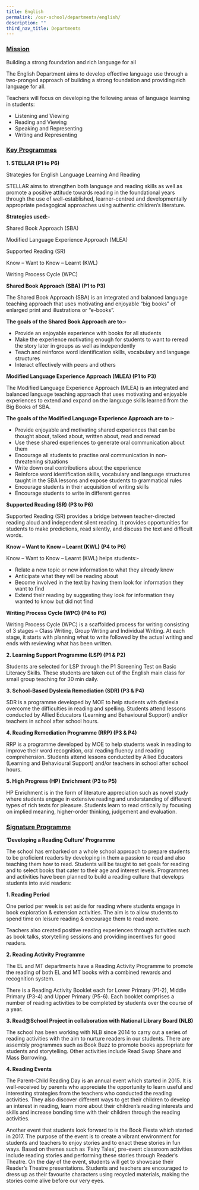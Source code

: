 ```yaml
---
title: English
permalink: /our-school/departments/english/
description: ""
third_nav_title: Departments
---
```

<h3><span style="text-decoration: underline;"><strong>Mission</strong></span></h3>
<p>Building a strong foundation and rich language for all</p>
<p>The English Department aims to develop effective language use through a two-pronged approach of building a strong foundation and providing rich language for all.</p>
<p>Teachers will focus on developing the following areas of language learning in students:</p>
<ul>
<li>Listening and Viewing</li>
<li>Reading and Viewing</li>
<li>Speaking and Representing</li>
<li>Writing and Representing</li>
</ul>
<h3><span style="text-decoration: underline;"><strong>Key Programmes</strong></span></h3>
<p><strong>1. STELLAR (P1 to P6)</strong></p>
<p>Strategies for English Language Learning And Reading</p>
<p>STELLAR aims to strengthen both language and reading skills as well as promote a positive attitude towards reading in the foundational years through the use of well-established, learner-centred and developmentally appropriate pedagogical approaches using authentic children&rsquo;s literature.</p>
<p><strong>Strategies used:-</strong></p>
<p>Shared Book Approach (SBA)</p>
<p>Modified Language Experience Approach (MLEA)</p>
<p>Supported Reading (SR)</p>
<p>Know &ndash; Want to Know &ndash; Learnt (KWL)</p>
<p>Writing Process Cycle (WPC)</p>
<p><strong>Shared Book Approach (SBA) (P1 to P3)</strong></p>
<p>The Shared Book Approach (SBA) is an integrated and balanced language teaching approach that uses motivating and enjoyable &ldquo;big books&rdquo; of enlarged print and illustrations or &ldquo;e-books&rdquo;.</p>
<p><strong>The goals of the Shared Book Approach are to:-</strong></p>
<ul>
<li>Provide an enjoyable experience with books for all students</li>
<li>Make the experience motivating enough for students to want to reread the story later in groups as well as independently</li>
<li>Teach and reinforce word identification skills, vocabulary and language structures</li>
<li>Interact effectively with peers and others</li>
</ul>
<p><strong>Modified Language Experience Approach (MLEA) (P1 to P3)</strong></p>
<p>The Modified Language Experience Approach (MLEA) is an integrated and balanced language teaching approach that uses motivating and enjoyable experiences to extend and expand on the language skills learned from the Big Books of SBA.</p>
<p><strong>The goals of the Modified Language Experience Approach are to :-</strong></p>
<ul>
<li>Provide enjoyable and motivating shared experiences that can be thought about, talked about, written about, read and reread</li>
<li>Use these shared experiences to generate oral communication about them</li>
<li>Encourage all students to practise oral communication in non-threatening situations</li>
<li>Write down oral contributions about the experience</li>
<li>Reinforce word identification skills, vocabulary and language structures taught in the SBA lessons and expose students to grammatical rules</li>
<li>Encourage students in their acquisition of writing skills</li>
<li>Encourage students to write in different genres</li>
</ul>
<p><strong>Supported Reading (SR) (P3 to P6)</strong></p>
<p>Supported Reading (SR) provides a bridge between teacher-directed reading aloud and independent silent reading. It provides opportunities for students to make predictions, read silently, and discuss the text and difficult words.</p>
<p><strong>Know &ndash; Want to Know &ndash; Learnt (KWL) (P4 to P6)</strong></p>
<p>Know &ndash; Want to Know &ndash; Learnt (KWL) helps students:-</p>
<ul>
<li>Relate a new topic or new information to what they already know</li>
<li>Anticipate what they will be reading about</li>
<li>Become involved in the text by having them look for information they want to find</li>
<li>Extend their reading by suggesting they look for information they wanted to know but did not find</li>
</ul>
<p><strong>Writing Process Cycle (WPC) (P4 to P6)</strong></p>
<p>Writing Process Cycle (WPC) is a scaffolded process for writing consisting of 3 stages &ndash; Class Writing, Group Writing and Individual Writing. At each stage, it starts with planning what to write followed by the actual writing and ends with reviewing what has been written.</p>
<p><strong>2. Learning Support Programme (LSP) (P1 &amp; P2)</strong></p>
<p>Students are selected for LSP through the P1 Screening Test on Basic Literacy Skills. These students are taken out of the English main class for small group teaching for 30 min daily.</p>
<p><strong>3. School-Based Dyslexia Remediation (SDR) (P3 &amp; P4)</strong></p>
<p>SDR is a programme developed by MOE to help students with dyslexia overcome the difficulties in reading and spelling. Students attend lessons conducted by Allied Educators (Learning and Behavioural Support) and/or teachers in school after school hours.</p>
<p><strong>4. Reading Remediation Programme (RRP) (P3 &amp; P4)</strong></p>
<p>RRP is a programme developed by MOE to help students weak in reading to improve their word recognition, oral reading fluency and reading comprehension. Students attend lessons conducted by Allied Educators (Learning and Behavioural Support) and/or teachers in school after school hours.</p>
<p><strong>5. High Progress (HP) Enrichment (P3 to P5)</strong></p>
<p>HP Enrichment is in the form of literature appreciation such as novel study where students engage in extensive reading and understanding of different types of rich texts for pleasure. Students learn to read critically by focusing on implied meaning, higher-order thinking, judgement and evaluation.</p>
<h3><strong><span style="text-decoration: underline;">Signature Programme</span></strong></h3>
<p><strong>&lsquo;Developing a Reading Culture&rsquo; Programme</strong></p>
<p>The school has embarked on a whole school approach to prepare students to be proficient readers by developing in them a passion to read and also teaching them how to read. Students will be taught to set goals for reading and to select books that cater to their age and interest levels. Programmes and activities have been planned to build a reading culture that develops students into avid readers:</p>
<p><strong>1. Reading Period</strong></p>
<p>One period per week is set aside for reading where students engage in book exploration &amp; extension activities. The aim is to allow students to spend time on leisure reading &amp; encourage them to read more.</p>
<p>Teachers also created positive reading experiences through activities such as book talks, storytelling sessions and providing incentives for good readers.</p>
<p><strong>2. Reading Activity Programme</strong></p>
<p>The EL and MT departments have a Reading Activity Programme to promote the reading of both EL and MT books with a combined rewards and recognition system.</p>
<p>There is a Reading Activity Booklet each for Lower Primary (P1-2), Middle Primary (P3-4) and Upper Primary (P5-6). Each booklet comprises a number of reading activities to be completed by students over the course of a year.</p>
<p><strong>3. Read@School Project in collaboration with National Library Board (NLB)</strong></p>
<p>The school has been working with NLB since 2014 to carry out a series of reading activities with the aim to nurture readers in our students. There are assembly programmes such as Book Buzz to promote books appropriate for students and storytelling. Other activities include Read Swap Share and Mass Borrowing.</p>
<p><strong>4. Reading Events</strong></p>
<p>The Parent-Child Reading Day is an annual event which started in 2015. It is well-received by parents who appreciate the opportunity to learn useful and interesting strategies from the teachers who conducted the reading activities. They also discover different ways to get their children to develop an interest in reading, learn more about their children&rsquo;s reading interests and skills and increase bonding time with their children through the reading activities.</p>
<p>Another event that students look forward to is the Book Fiesta which started in 2017. The purpose of the event is to create a vibrant environment for students and teachers to enjoy stories and to enact these stories in fun ways. Based on themes such as &lsquo;Fairy Tales&rsquo;, pre-event classroom activities include reading stories and performing these stories through Reader&rsquo;s Theatre. On the day of the event, students will get to showcase their Reader&rsquo;s Theatre presentations. Students and teachers are encouraged to dress up as their favourite characters using recycled materials, making the stories come alive before our very eyes.</p>